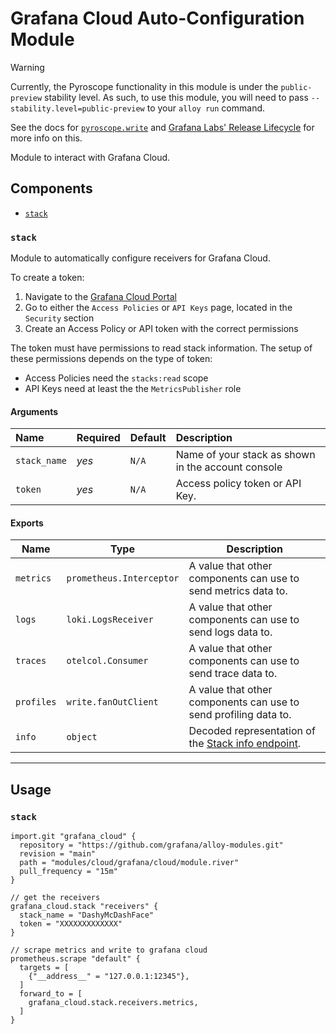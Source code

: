 # Grafana Cloud Auto-Configuration Module

> [!WARNING]
> Currently, the Pyroscope functionality in this module is under the `public-preview` stability level. As such, to use this module, you will need to pass `--stability.level=public-preview` to your `alloy run` command.
>
> See the docs for [`pyroscope.write`](https://grafana.com/docs/alloy/latest/reference/components/pyroscope.write/) and [Grafana Labs' Release Lifecycle](https://grafana.com/docs/release-life-cycle/) for more info on this.

Module to interact with Grafana Cloud.

## Components

-   [`stack`](#stack)

### `stack`

Module to automatically configure receivers for Grafana Cloud.

To create a token:

1.  Navigate to the [Grafana Cloud Portal](https://grafana.com/profile/org)
2.  Go to either the `Access Policies` or `API Keys` page, located in the `Security` section
3.  Create an Access Policy or API token with the correct permissions

The token must have permissions to read stack information. The setup of these permissions depends on the type of token:

-   Access Policies need the `stacks:read` scope
-   API Keys need at least the the `MetricsPublisher` role

#### Arguments

| Name         | Required | Default | Description                                        |
| :----------- | :------- | :------ | :------------------------------------------------- |
| `stack_name` | _yes_    | `N/A`   | Name of your stack as shown in the account console |
| `token`      | _yes_    | `N/A`   | Access policy token or API Key.                    |

#### Exports

| Name       | Type                     | Description                                                                                                                  |
| ---------- | ------------------------ | ---------------------------------------------------------------------------------------------------------------------------- |
| `metrics`  | `prometheus.Interceptor` | A value that other components can use to send metrics data to.                                                               |
| `logs`     | `loki.LogsReceiver`      | A value that other components can use to send logs data to.                                                                  |
| `traces`   | `otelcol.Consumer`       | A value that other components can use to send trace data to.                                                                 |
| `profiles` | `write.fanOutClient`     | A value that other components can use to send profiling data to.                                                             |
| `info`     | `object`                 | Decoded representation of the [Stack info endpoint](https://grafana.com/docs/grafana-cloud/api-reference/cloud-api/#stacks). |

---

## Usage

### `stack`

```river
import.git "grafana_cloud" {
  repository = "https://github.com/grafana/alloy-modules.git"
  revision = "main"
  path = "modules/cloud/grafana/cloud/module.river"
  pull_frequency = "15m"
}

// get the receivers
grafana_cloud.stack "receivers" {
  stack_name = "DashyMcDashFace"
  token = "XXXXXXXXXXXXX"
}

// scrape metrics and write to grafana cloud
prometheus.scrape "default" {
  targets = [
    {"__address__" = "127.0.0.1:12345"},
  ]
  forward_to = [
    grafana_cloud.stack.receivers.metrics,
  ]
}
```
